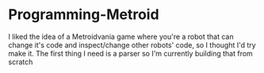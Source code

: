# Programming-Metroid

I liked the idea of a Metroidvania game where you're a robot that can change it's code and inspect/change other robots' code, so I thought I'd try make it.
The first thing I need is a parser so I'm currently building that from scratch
